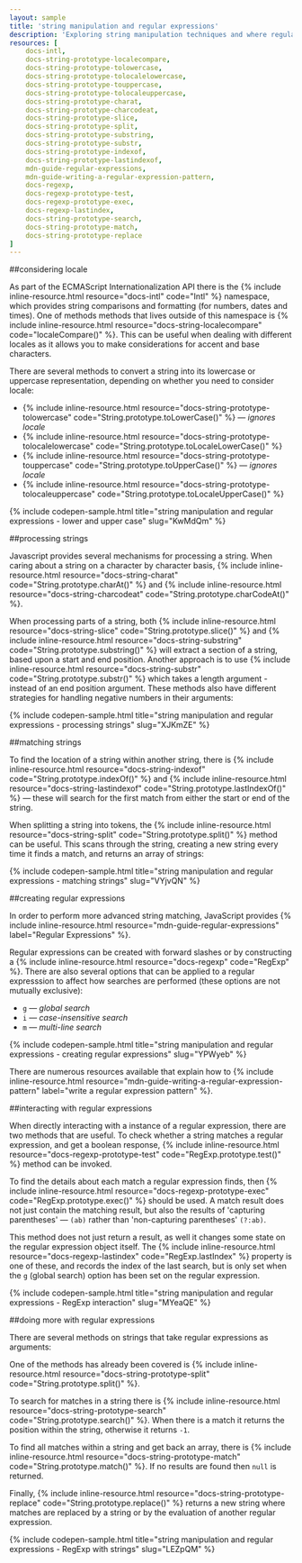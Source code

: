 ```yaml
---
layout: sample
title: 'string manipulation and regular expressions'
description: 'Exploring string manipulation techniques and where regular expressions fit in.'
resources: [
    docs-intl,
    docs-string-prototype-localecompare,
    docs-string-prototype-tolowercase,
    docs-string-prototype-tolocalelowercase,
    docs-string-prototype-touppercase,
    docs-string-prototype-tolocaleuppercase,
    docs-string-prototype-charat,
    docs-string-prototype-charcodeat,
    docs-string-prototype-slice,
    docs-string-prototype-split,
    docs-string-prototype-substring,
    docs-string-prototype-substr,
    docs-string-prototype-indexof,
    docs-string-prototype-lastindexof,
    mdn-guide-regular-expressions,
    mdn-guide-writing-a-regular-expression-pattern,
    docs-regexp,
    docs-regexp-prototype-test,
    docs-regexp-prototype-exec,
    docs-regexp-lastindex,
    docs-string-prototype-search,
    docs-string-prototype-match,
    docs-string-prototype-replace
]
---
```


##considering locale

As part of the ECMAScript Internationalization API there is the {% include inline-resource.html resource="docs-intl" code="Intl" %} namespace, which provides string comparisons and formatting (for numbers, dates and times).  One of methods methods that lives outside of this namespace is
 {% include inline-resource.html resource="docs-string-localecompare" code="localeCompare()" %}. This can be useful when dealing with different locales as it allows you to make considerations for accent and base characters.

There are several methods to convert a string into its lowercase or uppercase representation, depending on whether you need to consider locale:

- {% include inline-resource.html resource="docs-string-prototype-tolowercase" code="String.prototype.toLowerCase()" %} &mdash; _ignores locale_
- {% include inline-resource.html resource="docs-string-prototype-tolocalelowercase" code="String.prototype.toLocaleLowerCase()" %}
- {% include inline-resource.html resource="docs-string-prototype-touppercase" code="String.prototype.toUpperCase()" %} &mdash; _ignores locale_
- {% include inline-resource.html resource="docs-string-prototype-tolocaleuppercase" code="String.prototype.toLocaleUpperCase()" %}

{% include codepen-sample.html title="string manipulation and regular expressions - lower and upper case" slug="KwMdQm" %}

##processing strings

Javascript provides several mechanisms for processing a string. When caring about a string on a character by character basis, {% include inline-resource.html resource="docs-string-charat" code="String.prototype.charAt()" %} and {% include inline-resource.html resource="docs-string-charcodeat" code="String.prototype.charCodeAt()" %}.

When processing parts of a string, both {% include inline-resource.html resource="docs-string-slice" code="String.prototype.slice()" %} and {% include inline-resource.html resource="docs-string-substring" code="String.prototype.substring()" %} will extract a section of a string, based upon a start and end position.  Another approach is to use {% include inline-resource.html resource="docs-string-substr" code="String.prototype.substr()" %} which takes a length argument - instead of an end position argument. These methods also have different strategies for handling negative numbers in their arguments:

{% include codepen-sample.html title="string manipulation and regular expressions - processing strings" slug="XJKmZE" %}

##matching strings

To find the location of a string within another string, there is {% include inline-resource.html resource="docs-string-indexof" code="String.prototype.indexOf()" %} and {% include inline-resource.html resource="docs-string-lastindexof" code="String.prototype.lastIndexOf()" %} &mdash; these will search for the first match from either the start or end of the string.

When splitting a string into tokens, the {% include inline-resource.html resource="docs-string-split" code="String.prototype.split()" %} method can be useful.  This scans through the string, creating a new string every time it finds a match, and returns an array of strings:

{% include codepen-sample.html title="string manipulation and regular expressions - matching strings" slug="VYjvQN" %}

##creating regular expressions

In order to perform more advanced string matching, JavaScript provides {% include inline-resource.html resource="mdn-guide-regular-expressions" label="Regular Expressions" %}.

Regular expressions can be created with forward slashes or by constructing a {% include inline-resource.html resource="docs-regexp" code="RegExp" %}.  There are also several options that can be applied to a regular expresssion to affect how searches are performed (these options are not mutually exclusive):

- ``g`` &mdash; _global search_
- ``i`` &mdash; _case-insensitive search_
- ``m`` &mdash; _multi-line search_

{% include codepen-sample.html title="string manipulation and regular expressions - creating regular expressions" slug="YPWyeb" %}

There are numerous resources available that explain how to {% include inline-resource.html resource="mdn-guide-writing-a-regular-expression-pattern" label="write a regular expression pattern" %}.

##interacting with regular expressions

When directly interacting with a instance of a regular expression, there are two methods that are useful. To check whether a string matches a regular expression, and get a boolean response, {% include inline-resource.html resource="docs-regexp-prototype-test" code="RegExp.prototype.test()" %} method can be invoked.

To find the details about each match a regular expression finds, then {% include inline-resource.html resource="docs-regexp-prototype-exec" code="RegExp.prototype.exec()" %} should be used. A match result does not just contain the matching result, but also the results of 'capturing parentheses' &mdash; ``(ab)`` rather than 'non-capturing parentheses' ``(?:ab)``.

This method does not just return a result, as well it changes some state on the regular expression object itself. The {% include inline-resource.html resource="docs-regexp-lastindex" code="RegExp.lastIndex" %} property is one of these, and records the index of the last search, but is only set when the ``g`` (global search) option has been set on the regular expression.

{% include codepen-sample.html title="string manipulation and regular expressions - RegExp interaction" slug="MYeaQE" %}

##doing more with regular expressions

There are several methods on strings that take regular expressions as arguments:

One of the methods has already been covered is {% include inline-resource.html resource="docs-string-prototype-split" code="String.prototype.split()" %}.

To search for matches in a string there is {% include inline-resource.html resource="docs-string-prototype-search" code="String.prototype.search()" %}. When there is a match it returns the position within the string, otherwise it returns ``-1``.

To find all matches within a string and get back an array, there is {% include inline-resource.html resource="docs-string-prototype-match" code="String.prototype.match()" %}. If no results are found then ``null`` is returned.

Finally, {% include inline-resource.html resource="docs-string-prototype-replace" code="String.prototype.replace()" %} returns a new string where matches are replaced by a string or by the evaluation of another regular expression.


{% include codepen-sample.html title="string manipulation and regular expressions - RegExp with strings" slug="LEZpQM" %}

